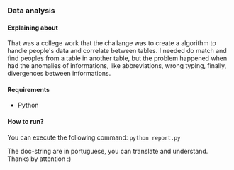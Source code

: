 ### Data analysis

#### Explaining about
That was a college work that the challange was to create a algorithm to handle people's data and correlate between tables. I needed do match and find peoples from a table in another table, but the problem happened when had the anomalies of informations, like abbreviations, wrong typing, finally, divergences between informations.

#### Requirements
- Python

#### How to run?
You can execute the following command: 
  ```python report.py```
  

The doc-string are in portuguese, you can translate and understand.
Thanks by attention :)
